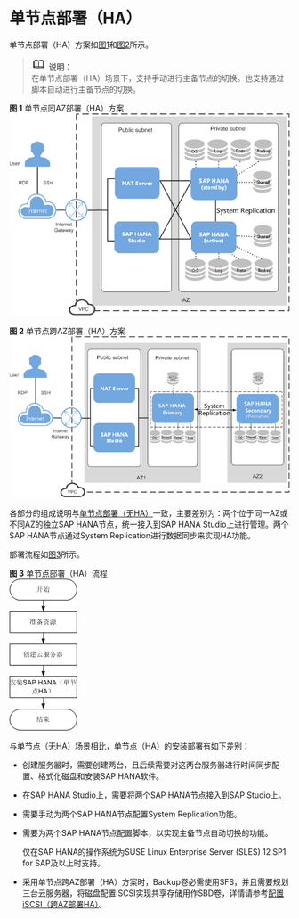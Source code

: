 # 单节点部署（HA）<a name="saphana_02_0010"></a>

单节点部署（HA）方案如[图1](#fig57839126171047)和[图2](#fig893125064512)所示。

>![](public_sys-resources/icon-note.gif) **说明：**   
>在单节点部署（HA）场景下，支持手动进行主备节点的切换。也支持通过脚本自动进行主备节点的切换。  

**图 1**  单节点同AZ部署（HA）方案<a name="fig57839126171047"></a>  
![](figures/单节点同AZ部署（HA）方案.png "单节点同AZ部署（HA）方案")

**图 2**  单节点跨AZ部署（HA）方案<a name="fig893125064512"></a>  
![](figures/单节点跨AZ部署（HA）方案.png "单节点跨AZ部署（HA）方案")

各部分的组成说明与[单节点部署（无HA）](单节点部署（无HA）.md)一致，主要差别为：两个位于同一AZ或不同AZ的独立SAP HANA节点，统一接入到SAP HANA Studio上进行管理。两个SAP HANA节点通过System Replication进行数据同步来实现HA功能。

部署流程如[图3](#fig5308712510196)所示。

**图 3**  单节点部署（HA）流程<a name="fig5308712510196"></a>  
![](figures/单节点部署（HA）流程.png "单节点部署（HA）流程")

与单节点（无HA）场景相比，单节点（HA）的安装部署有如下差别：

-   创建服务器时，需要创建两台，且后续需要对这两台服务器进行时间同步配置、格式化磁盘和安装SAP HANA软件。
-   在SAP HANA Studio上，需要将两个SAP HANA节点接入到SAP Studio上。
-   需要手动为两个SAP HANA节点配置System Replication功能。
-   需要为两个SAP HANA节点配置脚本，以实现主备节点自动切换的功能。

    仅在SAP HANA的操作系统为SUSE Linux Enterprise Server \(SLES\) 12 SP1 for SAP及以上时支持。

-   采用单节点跨AZ部署（HA）方案时，Backup卷必需使用SFS，并且需要规划三台云服务器，将磁盘配置iSCSI实现共享存储用作SBD卷，详情请参考[配置iSCSI（跨AZ部署HA）](配置iSCSI（跨AZ部署HA）.md)。

